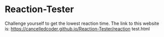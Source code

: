 # Reaction-Tester
Challenge yourself to get the lowest reaction time.
The link to this website is:
  https://cancelledcoder.github.io/Reaction-Tester/reaction test.html
